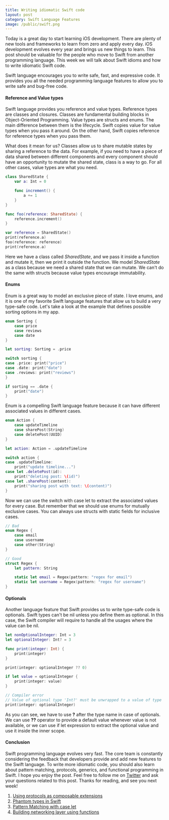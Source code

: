 ```yaml
---
title: Writing idiomatic Swift code
layout: post
category: Swift Language Features
image: /public/swift.png
---
```


Today is a great day to start learning iOS development. There are plenty of new tools and frameworks to learn from zero and apply every day. iOS development evolves every year and brings us new things to learn. This post should be valuable for the people who move to Swift from another programming language. This week we will talk about Swift idioms and how to write idiomatic Swift code.

Swift language encourages you to write safe, fast, and expressive code. It provides you all the needed programming language features to allow you to write safe and bug-free code.

#### Reference and Value types
Swift language provides you reference and value types. Reference types are classes and closures. Classes are fundamental building blocks in Object-Oriented Programming. Value types are structs and enums. The main difference between them is the lifecycle. Swift copies value for value types when you pass it around. On the other hand, Swift copies reference for reference types when you pass them.

What does it mean for us? Classes allow us to share mutable states by sharing a reference to the data. For example, if you need to have a piece of data shared between different components and every component should have an opportunity to mutate the shared state, class is a way to go. For all other cases, value types are what you need.

```swift
class SharedState {
    var a: Int = 0

    func increment() {
        a += 1
    }
}

func foo(reference: SharedState) {
    reference.increment()
}

var reference = SharedState()
print(reference.a)
foo(reference: reference)
print(reference.a)
```

Here we have a class called *SharedState*, and we pass it inside a function and mutate it, then we print it outside the function. We model *SharedState* as a class because we need a shared state that we can mutate. We can't do the same with structs because value types encourage immutability.

#### Enums
Enum is a great way to model an exclusive piece of state. I love enums, and it is one of my favorite Swift language features that allow us to build a very type-safe code. Let's take a look at the example that defines possible sorting options in my app.

```swift
enum Sorting {
    case price
    case reviews
    case date
}

let sorting: Sorting = .price

switch sorting {
case .price: print("price")
case .date: print("date")
case .reviews: print("reviews")
}

if sorting == .date {
    print("date")
}
```

Enum is a compelling Swift language feature because it can have different associated values in different cases.

```swift
enum Action {
    case updateTimeline
    case sharePost(String)
    case deletePost(UUID)
}

let action: Action = .updateTimeline

switch action {
case .updateTimeline:
    print("update timeline...")
case let .deletePost(id):
    print("deleting post: \(id)")
case let .sharePost(content):
    print("sharing post with text: \(content)")
}
```

Now we can use the switch with case let to extract the associated values for every case. But remember that we should use enums for mutually exclusive cases. You can always use structs with static fields for inclusive cases.

```swift
// Bad
enum Regex {
    case email
    case username
    case other(String)
}

// Good
struct Regex {
    let pattern: String

    static let email = Regex(pattern: "regex for email")
    static let username = Regex(pattern: "regex for username")
}
```

#### Optionals
Another language feature that Swift provides us to write type-safe code is optionals. Swift types can't be nil unless you define them as optional. In this case, the Swift compiler will require to handle all the usages where the value can be nil.

```swift
let nonOptionalInteger: Int = 3
let optionalInteger: Int? = 3

func print(integer: Int) {
    print(integer)
}

print(integer: optionalInteger ?? 0)

if let value = optionalInteger {
    print(integer: value)
}

// Compiler error
// Value of optional type 'Int?' must be unwrapped to a value of type 'Int'
print(integer: optionalInteger)
```

As you can see, we have to use **?** after the type name in case of optionals. We can use **??** operator to provide a default value whenever value is not available, or we can use if let expression to extract the optional value and use it inside the inner scope.

#### Conclusion
Swift programming language evolves very fast. The core team is constantly considering the feedback that developers provide and add new features to the Swift language. To write more idiomatic code, you should also learn about pattern matching, protocols, generics, and functional programming in Swift. I hope you enjoy the post. Feel free to follow me on [Twitter](https://twitter.com/mecid) and ask your questions related to this post. Thanks for reading, and see you next week!

1. [Using protocols as composable extensions](/2019/01/17/using-protocols-as-composable-extensions/)
2. [Phantom types in Swift](/2021/02/18/phantom-types-in-swift/)
3. [Pattern Matching with case let](/2019/02/06/pattern-matching-with-case-let/)
4. [Building networking layer using functions](/2020/01/08/building-networking-layer-using-functions/)